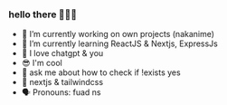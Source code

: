 ### hello there 👋🙌👐

- 🔭 I’m currently working on own projects (nakanime)
- 🌱 I’m currently learning ReactJS & Nextjs, ExpressJs
- 🙌 I love chatgpt & you
- 😎 I'm cool 
- 💬 ask me about how to check if !exists yes
- 💯 nextjs & tailwindcss
- 🗣 Pronouns: fuad ns
<!--
**fsholehan/fsholehan** is a ✨ _special_ ✨ repository because its `README.md` (this file) appears on your GitHub profile.

Here are some ideas to get you started:

- 🔭 I’m currently working on own projects
- 🌱 I’m currently learning ReactJS
- 👯 I’m looking to collaborate on ...
- 🤔 I’m looking for help with ...
- 💬 Ask me about ...
- 📫 How to reach me: ...
- 😄 Pronouns: ...
- ⚡ Fun fact: ...
-->
